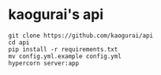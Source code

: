 # kaogurai's api

```
git clone https://github.com/kaogurai/api
cd api
pip install -r requirements.txt
mv config.yml.example config.yml
hypercorn server:app
```
